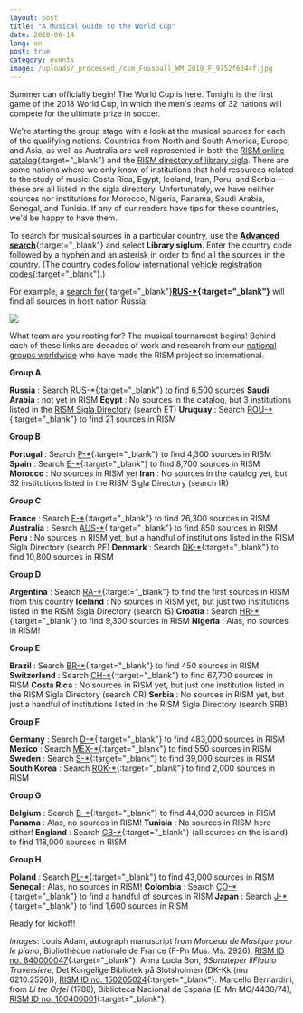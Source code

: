 ```yaml
---
layout: post
title: "A Musical Guide to the World Cup"
date: 2018-06-14
lang: en
post: true
category: events
image: /uploads/_processed_/csm_Fussball_WM_2018_F_9752f6344f.jpg
---
```



Summer can officially begin! The World Cup is here. Tonight is the first game of the 2018 World Cup, in which the men's teams of 32 nations will compete for the ultimate prize in soccer.

We're starting the group stage with a look at the musical sources for each of the qualifying nations. Countries from North and South America, Europe, and Asia, as well as Australia are well represented in both the [RISM online catalog](http://opac.rism.info/){:target="_blank"} and the [RISM directory of library sigla](/sigla.html "Opens internal link in current window"). There are some nations where we only know of institutions that hold resources related to the study of music: Costa Rica, Egypt, Iceland, Iran, Peru, and Serbia—these are all listed in the sigla directory. Unfortunately, we have neither sources nor institutions for Morocco, Nigeria, Panama, Saudi Arabia, Senegal, and Tunisia. If any of our readers have tips for these countries, we'd be happy to have them.

To search for musical sources in a particular country, use the [**Advanced search**](https://opac.rism.info/metaopac/start.do?View=rism&SearchType=2&Language=en){:target="_blank"} and select **Library siglum**. Enter the country code followed by a hyphen and an asterisk in order to find all the sources in the country. (The country codes follow [international vehicle registration codes](https://en.wikipedia.org/wiki/International_vehicle_registration_code){:target="_blank"}.)

For example, a [search for](https://opac.rism.info/search?View=rism&siglum=RUS-*&Language=en){:target="_blank"}**[RUS-\*](https://opac.rism.info/search?View=rism&siglum=RUS-*&Language=en){:target="_blank"}** will find all sources in host nation Russia:



![](/fileadmin/content/news/Fussball_WM_2018_Suche.png)


What team are you rooting for? The musical tournament begins! Behind each of these links are decades of work and research from our [national groups worldwide](/international.html "Opens internal link in current window") who have made the RISM project so international.

**Group A**

**Russia** : Search [RUS-\*](https://opac.rism.info/search?View=rism&siglum=RUS-*&Language=en){:target="_blank"} to find 6,500 sources
**Saudi Arabia** : not yet in RISM
**Egypt** : No sources in the catalog, but 3 institutions listed in the [RISM Sigla Directory](/sigla.html "Opens internal link in current window") (search ET)
**Uruguay** : Search [ROU-\*](https://opac.rism.info/search?View=rism&siglum=ROU-*&Language=en){:target="_blank"} to find 21 sources in RISM

**Group B**

**Portugal** : Search [P-\*](https://opac.rism.info/search?View=rism&siglum=P-*&Language=en){:target="_blank"} to find 4,300 sources in RISM
**Spain** : Search [E-\*](https://opac.rism.info/search?View=rism&siglum=E-*&Language=en){:target="_blank"} to find 8,700 sources in RISM
**Morocco** : No sources in RISM yet
**Iran** : No sources in the catalog yet, but 32 institutions listed in the RISM Sigla Directory (search IR)

**Group C**

**France** : Search [F-\*](https://opac.rism.info/search?View=rism&siglum=F-*&Language=en){:target="_blank"} to find 26,300 sources in RISM
**Australia** : Search [AUS-\*](https://opac.rism.info/search?View=rism&siglum=AUS-*&Language=en){:target="_blank"} to find 850 sources in RISM
**Peru** : No sources in RISM yet, but a handful of institutions listed in the RISM Sigla Directory (search PE)
**Denmark** : Search [DK-\*](https://opac.rism.info/search?View=rism&siglum=DK-*&Language=en){:target="_blank"} to find 10,800 sources in RISM

**Group D**

**Argentina** : Search [RA-\*](https://opac.rism.info/search?View=rism&siglum=RA-*&Language=en){:target="_blank"} to find the first sources in RISM from this country
**Iceland** : No sources in RISM yet, but just two institutions listed in the RISM Sigla Directory (search IS)
**Croatia** : Search [HR-\*](https://opac.rism.info/search?View=rism&siglum=HR-*&Language=en){:target="_blank"} to find 9,300 sources in RISM
**Nigeria** : Alas, no sources in RISM!

**Group E**

**Brazil** : Search [BR-\*](https://opac.rism.info/search?View=rism&siglum=BR-*&Language=en){:target="_blank"} to find 450 sources in RISM
**Switzerland** : Search [CH-\*](https://opac.rism.info/search?View=rism&siglum=CH-*&Language=en){:target="_blank"} to find 67,700 sources in RISM
**Costa Rica** : No sources in RISM yet, but just one institution listed in the RISM Sigla Directory (search CR)
**Serbia** : No sources in RISM yet, but just a handful of institutions listed in the RISM Sigla Directory (search SRB)

**Group F**

**Germany** : Search [D-\*](https://opac.rism.info/search?View=rism&siglum=D-*&Language=en){:target="_blank"} to find 483,000 sources in RISM
**Mexico** : Search [MEX-\*](https://opac.rism.info/search?View=rism&siglum=MEX-*&Language=en){:target="_blank"} to find 550 sources in RISM
**Sweden** : Search [S-\*](https://opac.rism.info/search?View=rism&siglum=S-*&Language=en){:target="_blank"} to find 39,000 sources in RISM
**South Korea** : Search [ROK-\*](https://opac.rism.info/search?View=rism&siglum=ROK-*&Language=en){:target="_blank"} to find 2,000 sources in RISM

**Group G**

**Belgium** : Search [B-\*](https://opac.rism.info/search?View=rism&siglum=B-*&Language=en){:target="_blank"} to find 44,000 sources in RISM
**Panama** : Alas, no sources in RISM!
**Tunisia** : No sources in RISM here either!
**England** : Search [GB-\*](https://opac.rism.info/search?View=rism&siglum=GB-*&Language=en){:target="_blank"} (all sources on the island) to find 118,000 sources in RISM

**Group H**

**Poland** : Search [PL-\*](https://opac.rism.info/search?View=rism&siglum=PL-*&Language=en){:target="_blank"} to find 43,000 sources in RISM
**Senegal** : Alas, no sources in RISM!
**Colombia** : Search [CO-\*](https://opac.rism.info/search?View=rism&siglum=CO-*&Language=en){:target="_blank"} to find a handful of sources in RISM
**Japan** : Search [J-\*](https://opac.rism.info/search?View=rism&siglum=J-*&Language=en){:target="_blank"} to find 1,600 sources in RISM

Ready for kickoff!


_Images_:
Louis Adam, autograph manuscript from _Morceau de Musique pour le piano_, Bibliothèque nationale de France (F-Pn Mus. Ms. 2926), [RISM ID no. 840000047](https://opac.rism.info/search?id=840000047){:target="_blank"}.
Anna Lucia Bon, _6Sonateper ilFlauto Traversiere_, Det Kongelige Bibliotek på Slotsholmen (DK-Kk (mu 6210.2526)), [RISM ID no. 150205024](https://opac.rism.info/search?id=150205024){:target="_blank"}.
Marcello Bernardini, from _Li tre Orfei_ (1788), Biblioteca Nacional de España (E-Mn MC/4430/74), [RISM ID no. 100400001](https://opac.rism.info/search?id=100400001){:target="_blank"}.



<script type="text/javascript">var switchTo5x=true;</script><script type="text/javascript" src="http://w.sharethis.com/button/buttons.js"></script><script type="text/javascript">stLight.options({publisher: "9b601438-1ce1-49d8-bfd7-9cff5df54c17", doNotHash: false, doNotCopy: false, hashAddressBar: false});</script>